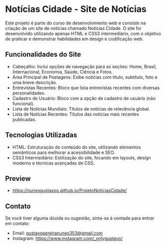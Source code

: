 # Notícias Cidade - Site de Notícias

Este projeto é parte do curso de desenvolvimento web e consiste na criação de um site de notícias chamado Notícias Cidade. O site foi desenvolvido utilizando apenas HTML e CSS3 intermediário, com o objetivo de praticar e demonstrar habilidades em design e codificação web.

## Funcionalidades do Site
- Cabeçalho: Inclui opções de navegação para as seções: Home, Brasil, Internacional, Economia, Saúde, Ciência e Fotos.
- Área Principal de Postagens: Exibe notícias com título, subtítulo, foto e uma breve descrição.
- Entrevistas Recentes: Bloco que lista entrevistas recentes com diversas personalidades.
- Cadastro de Usuário: Bloco com a opção de cadastro de usuário (não funcional).
- Lista de Notícias Mundiais: Títulos de notícias de relevância global.
- Lista de Notícias Recentes: Títulos das notícias mais recentes publicadas.
 
## Tecnologias Utilizadas
- HTML: Estruturação do conteúdo do site, utilizando elementos semânticos para melhorar a acessibilidade e SEO.
- CSS3 Intermediário: Estilização do site, focando em layouts, design moderno e técnicas avançadas de CSS.

## Preview

- https://nunesgustavoo.github.io/ProjetoNoticiasCidade/

## Contato

Se você tiver alguma dúvida ou sugestão, sinta-se à vontade para entrar em contato:

- Email: gustavopereiranunes353@gmail.com
- Instagram: https://www.instagram.com/_onlygustavo/
